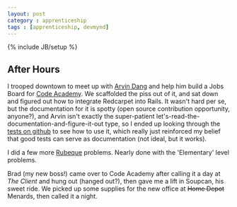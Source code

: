 ```yaml
---
layout: post
category : apprenticeship
tags : [apprenticeship, devmynd]
---
```

{% include JB/setup %}

## After Hours

I trooped downtown to meet up with [Arvin Dang](http://twitter.com/arvindang) and help him build a Jobs Board for [Code Academy](http://codeacademy.org). We scaffolded the piss out of it, and sat down and figured out how to integrate Redcarpet into Rails. It wasn't hard per se, but the documentation for it is spotty (open source contribution opportunity, anyone?), and Arvin isn't exactly the super-patient let's-read-the-documentation-and-figure-it-out type, so I ended up looking through the [tests on github](https://github.com/tanoku/redcarpet/blob/master/test/redcarpet_test.rb#L57) to see how to use it, which really just reinforced my belief that good tests can serve as documentation (not ideal, but it works).

I did a few more [Rubeque](http://rubeque.com/) problems. Nearly done with the 'Elementary' level problems.

Brad (my new boss!) came over to Code Academy after calling it a day at *The Client* and hung out (hanged out?), then gave me a lift in Soupcan, his sweet ride. We picked up some supplies for the new office at <strike>Home Depot</strike> Menards, then called it a night.